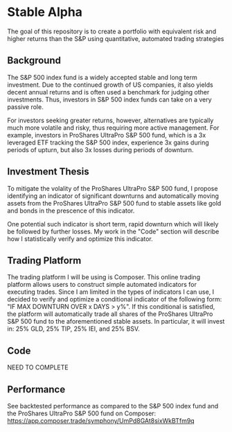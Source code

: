 # Stable Alpha
The goal of this repository is to create a portfolio with equivalent risk and higher returns than the S&amp;P using quantitative, automated trading strategies

## Background
The S&amp;P 500 index fund is a widely accepted stable and long term investment. Due to the continued growth of US companies, it also yields decent annual returns and is often used a benchmark for judging other investments. Thus, investors in S&amp;P 500 index funds can take on a very passive role.

For investors seeking greater returns, however, alternatives are typically much more volatile and risky, thus requiring more active management. For example, investors in ProShares UltraPro S&amp;P 500 fund, which is a 3x leveraged ETF tracking the S&amp;P 500 index, experience 3x gains during periods of upturn, but also 3x losses during periods of downturn.

## Investment Thesis
To mitigate the volality of the ProShares UltraPro S&amp;P 500 fund, I propose identifying an indicator of significant downturns and automatically moving assets from the ProShares UltraPro S&amp;P 500 fund to stable assets like gold and bonds in the prescence of this indicator. 

One potential such indicator is short term, rapid downturn which will likely be followed by further losses. My work in the "Code" section will describe how I statistically verify and optimize this indicator.

## Trading Platform 
The trading platform I will be using is Composer. This online trading platform allows users to construct simple automated indicators for executing trades. Since I am limited in the types of indicators I can use, I decided to verify and optimize a conditional indicator of the following form: "IF MAX DOWNTURN OVER x DAYS > y%". If this conditional is satisfied, the platform will automatically trade all shares of the ProShares UltraPro S&amp;P 500 fund to the aforementioned stable assets. In particular, it will invest in: 25% GLD, 25% TIP, 25% IEI, and 25% BSV.

## Code
NEED TO COMPLETE 

## Performance
See backtested performance as compared to the S&amp;P 500 index fund and the ProShares UltraPro S&amp;P 500 fund on Composer: https://app.composer.trade/symphony/UmPd8GAt8sixWkBTfm9q
